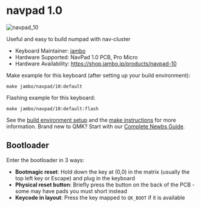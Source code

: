 # navpad 1.0

![navpad_10](https://imgur.com/zxElDdWh.jpg)

Useful and easy to build numpad with nav-cluster

* Keyboard Maintainer: [jambo](https://github.com/jambo)
* Hardware Supported: NavPad 1.0 PCB, Pro Micro
* Hardware Availability: https://shop.jambo.jp/products/navpad-10

Make example for this keyboard (after setting up your build environment):

    make jambo/navpad/10:default

Flashing example for this keyboard:

    make jambo/navpad/10:default:flash

See the [build environment setup](https://docs.qmk.fm/#/getting_started_build_tools) and the [make instructions](https://docs.qmk.fm/#/getting_started_make_guide) for more information. Brand new to QMK? Start with our [Complete Newbs Guide](https://docs.qmk.fm/#/newbs).

## Bootloader

Enter the bootloader in 3 ways:

* **Bootmagic reset**: Hold down the key at (0,0) in the matrix (usually the top left key or Escape) and plug in the keyboard
* **Physical reset button**: Briefly press the button on the back of the PCB - some may have pads you must short instead
* **Keycode in layout**: Press the key mapped to `QK_BOOT` if it is available
